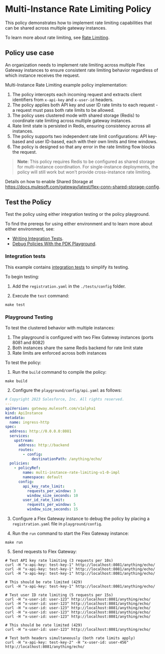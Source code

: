 # Multi-Instance Rate Limiting Policy

This policy demonstrates how to implement rate limiting capabilities that can be shared across multiple gateway instances.

To learn more about rate limiting, see [Rate Limiting](https://docs.mulesoft.com/pdk/latest/policies-pdk-configure-features-rate-limiting).

## Policy use case

An organization needs to implement rate limiting across multiple Flex Gateway instances to ensure consistent rate limiting behavior regardless of which instance receives the request.

Multi-Instance Rate Limiting example policy implementation:

1. The policy intercepts each incoming request and extracts client identifiers from `x-api-key` and `x-user-id` headers.
2. The policy applies both API key and user ID rate limits to each request - a request must pass both rate limits to be allowed.
3. The policy uses clustered mode with shared storage (Redis) to coordinate rate limiting across multiple gateway instances.
4. Rate limit state is persisted in Redis, ensuring consistency across all instances.
5. The policy supports two independent rate limit configurations: API key-based and user ID-based, each with their own limits and time windows.
6. The policy is designed so that any error in the rate limiting flow blocks the request.

> **Note**: This policy requires Redis to be configured as shared storage for multi-instance coordination. For single-instance deployments, the policy will still work but won't provide cross-instance rate limiting.

Details on how to enable Shared Storage at https://docs.mulesoft.com/gateway/latest/flex-conn-shared-storage-config.

## Test the Policy

Test the policy using either integration testing or the policy playground.

To find the prereqs for using either environment and to learn more about either environment, see:

* [Writing Integration Tests](https://docs.mulesoft.com/pdk/latest/policies-pdk-integration-tests).
* [Debug Policies With the PDK Playground](https://docs.mulesoft.com/pdk/latest/policies-pdk-debug-local).

### Integration tests

This example contains [integration tests](./tests/requests.rs) to simplify its testing.

To begin testing:

1. Add the `registration.yaml` in the `./tests/config` folder.

2. Execute the `test` command:

```shell
make test
```

### Playground Testing

To test the clustered behavior with multiple instances:

1. The playground is configured with two Flex Gateway instances (ports 8081 and 8082)
2. Both instances share the same Redis backend for rate limit state
3. Rate limits are enforced across both instances

To test the policy:

1. Run the `build` command to compile the policy:

```shell
make build
```

2. Configure the `playground/config/api.yaml` as follows:

```yaml
# Copyright 2023 Salesforce, Inc. All rights reserved.
---
apiVersion: gateway.mulesoft.com/v1alpha1
kind: ApiInstance
metadata:
  name: ingress-http
spec:
  address: http://0.0.0.0:8081
  services:
    upstream:
      address: http://backend
      routes:
        - config:
            destinationPath: /anything/echo/
  policies:
    - policyRef:
        name: multi-instance-rate-limiting-v1-0-impl
        namespace: default
      config:
        api_key_rate_limit:
          requests_per_window: 3
          window_size_seconds: 10
        user_id_rate_limit:
          requests_per_window: 5
          window_size_seconds: 15
```

3. Configure a Flex Gateway instance to debug the policy by placing a `registration.yaml` file in `playground/config`.

4. Run the `run` command to start the Flex Gateway instance:

```shell
make run
```

5. Send requests to Flex Gateway:

```shell
# Test API key rate limiting (3 requests per 10s)
curl -H "x-api-key: test-key-1" http://localhost:8081/anything/echo/
curl -H "x-api-key: test-key-1" http://localhost:8081/anything/echo/
curl -H "x-api-key: test-key-1" http://localhost:8081/anything/echo/

# This should be rate limited (429)
curl -H "x-api-key: test-key-1" http://localhost:8081/anything/echo/

# Test user ID rate limiting (5 requests per 15s)
curl -H "x-user-id: user-123" http://localhost:8081/anything/echo/
curl -H "x-user-id: user-123" http://localhost:8081/anything/echo/
curl -H "x-user-id: user-123" http://localhost:8081/anything/echo/
curl -H "x-user-id: user-123" http://localhost:8081/anything/echo/
curl -H "x-user-id: user-123" http://localhost:8081/anything/echo/

# This should be rate limited (429)
curl -H "x-user-id: user-123" http://localhost:8081/anything/echo/

# Test both headers simultaneously (both rate limits apply)
curl -H "x-api-key: test-key-2" -H "x-user-id: user-456" http://localhost:8081/anything/echo/
```